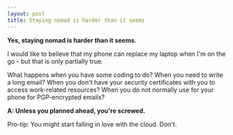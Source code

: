 ```yaml
---
layout: post
title: Staying nomad is harder than it seems
---
```


**Yes, staying nomad is harder than it seems.**

I would like to believe that my phone can replace my laptop when I'm on the go - but that is only partially true.

What happens when you have some coding to do? When you need to write a long email? When you don't have your security certificates with you to access work-related resources? When you do not normally use for your phone for PGP-encrypted emails?

**A: Unless you planned ahead, you're screwed.**

Pro-tip: You might start falling in love with the cloud. Don't.
